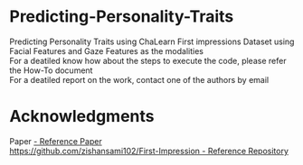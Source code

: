 # Predicting-Personality-Traits
Predicting Personality Traits using ChaLearn First impressions Dataset using Facial Features and Gaze Features as the modalities <br>
For a deatiled know how about the steps to execute the code, please refer the How-To document <br>
For a deatiled report on the work, contact one of the authors by email
# Acknowledgments
<body> <a> Paper </a> <a href="https://ieeexplore.ieee.org/document/8066355"> </body> - Reference Paper <br>
https://github.com/zishansami102/First-Impression - Reference Repository
